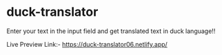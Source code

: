 # duck-translator

Enter your text in the input field and get translated text in duck language!!

Live Preview Link:- https://duck-translator06.netlify.app/

